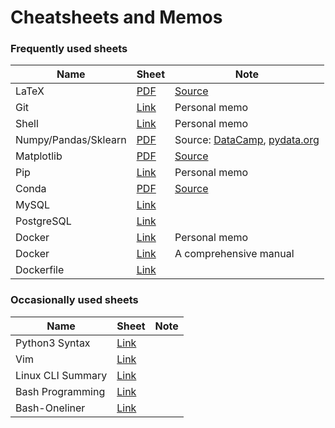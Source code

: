 # Cheatsheets and Memos

### Frequently used sheets

| Name | Sheet | Note |
|---|---|---|
| LaTeX | [PDF](./assets/pdf/latexsheet-a4.pdf) | [Source](https://wch.github.io/latexsheet/) |
| Git | [Link](./assets/md/git.md) | Personal memo |
| Shell | [Link](./assets/md/shell.md) | Personal memo |
| Numpy/Pandas/Sklearn | [PDF](./assets/pdf/np_pd_sklearn-cheatsheets.pdf) | Source: [DataCamp](https://www.datacamp.com/cheat-sheet), [pydata.org](https://pandas.pydata.org/Pandas_Cheat_Sheet.pdf) |
| Matplotlib | [PDF](./assets/pdf/matplotlib-cheatsheets.pdf) | [Source](https://github.com/matplotlib/cheatsheets/) |
| Pip | [Link](./assets/md/pip.md) | Personal memo |
| Conda | [PDF](./assets/pdf/conda-cheatsheet.pdf) | [Source](https://docs.conda.io/projects/conda/en/latest/user-guide/cheatsheet.html) |
| MySQL | [Link](https://devhints.io/mysql) |  |
| PostgreSQL | [Link](https://tomcam.github.io/postgres/) |  |
| Docker | [Link](./assets/md/docker.md) | Personal memo |
| Docker | [Link](https://github.com/wsargent/docker-cheat-sheet) | A comprehensive manual |
| Dockerfile | [Link](https://kapeli.com/cheat_sheets/Dockerfile.docset/Contents/Resources/Documents/index) |  |


### Occasionally used sheets

| Name | Sheet | Note |
| ----------- | ----------- | ----------- |
| Python3 Syntax | [Link](https://gto76.github.io/python-cheatsheet/) |  |
| Vim | [Link](https://vim.rtorr.com/) |  |
| Linux CLI Summary | [Link](http://tldp.org/LDP/GNU-Linux-Tools-Summary/html/index.html) |  |
| Bash Programming | [Link](http://tldp.org/HOWTO/Bash-Prog-Intro-HOWTO.html) |  |
| Bash-Oneliner | [Link](https://github.com/onceupon/Bash-Oneliner) |  |

